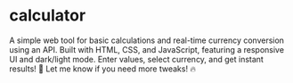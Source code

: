 # calculator
A simple web tool for basic calculations and real-time currency conversion using an API. Built with HTML, CSS, and JavaScript, featuring a responsive UI and dark/light mode. Enter values, select currency, and get instant results! 🚀  Let me know if you need more tweaks! 🔥

